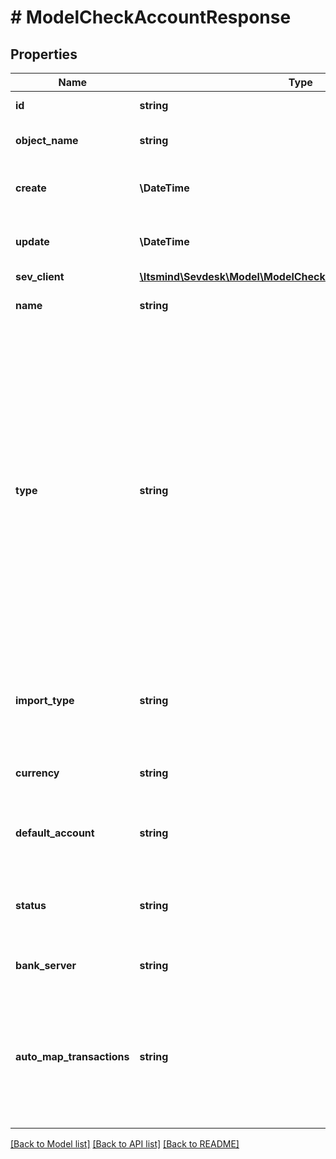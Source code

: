 # # ModelCheckAccountResponse

## Properties

Name | Type | Description | Notes
------------ | ------------- | ------------- | -------------
**id** | **string** | The check account id | [optional] [readonly]
**object_name** | **string** | The check account object name | [optional] [readonly]
**create** | **\DateTime** | Date of check account creation | [optional] [readonly]
**update** | **\DateTime** | Date of last check account update | [optional] [readonly]
**sev_client** | [**\Itsmind\\Sevdesk\Model\ModelCheckAccountResponseSevClient**](ModelCheckAccountResponseSevClient.md) |  | [optional]
**name** | **string** | Name of the check account | [optional]
**type** | **string** | The type of the check account. Account with a CSV or MT940 import are regarded as online.&lt;br&gt;       Apart from that, created check accounts over the API need to be offline, as online accounts with an active connection       to a bank application can not be managed over the API. | [optional]
**import_type** | **string** | Import type. Transactions can be imported by this method on the check account. | [optional]
**currency** | **string** | The currency of the check account. | [optional]
**default_account** | **string** | Defines if this check account is the default account. | [optional] [default to '0']
**status** | **string** | Status of the check account. 0 &lt;-&gt; Archived - 100 &lt;-&gt; Active | [optional] [default to '100']
**bank_server** | **string** | Bank server of check account | [optional] [readonly]
**auto_map_transactions** | **string** | Defines if transactions on this account are automatically mapped to invoice and vouchers when imported if possible. | [optional] [default to '1']

[[Back to Model list]](../../README.md#models) [[Back to API list]](../../README.md#endpoints) [[Back to README]](../../README.md)
